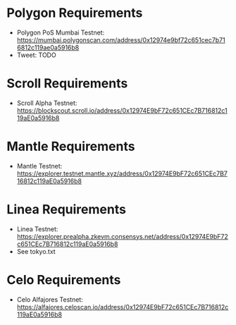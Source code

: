 # Polygon Requirements

* Polygon PoS Mumbai Testnet: https://mumbai.polygonscan.com/address/0x12974e9bf72c651cec7b716812c119ae0a5916b8
* Tweet: TODO

# Scroll Requirements

* Scroll Alpha Testnet: https://blockscout.scroll.io/address/0x12974E9bF72c651CEc7B716812c119aE0a5916b8

# Mantle Requirements

* Mantle Testnet: https://explorer.testnet.mantle.xyz/address/0x12974E9bF72c651CEc7B716812c119aE0a5916b8

# Linea Requirements

* Linea Testnet: https://explorer.prealpha.zkevm.consensys.net/address/0x12974E9bF72c651CEc7B716812c119aE0a5916b8
* See tokyo.txt

# Celo Requirements

* Celo Alfajores Testnet: https://alfajores.celoscan.io/address/0x12974E9bF72c651CEc7B716812c119aE0a5916b8
